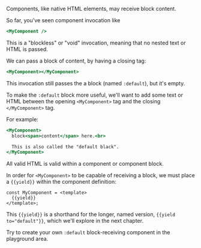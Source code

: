 Components, like native HTML elements, may receive block content.

So far, you've seen component invocation like 
```hbs
<MyComponent />
```

This is a "blockless" or "void" invocation, meaning that no nested text or HTML is passed.

We can pass a block of content, by having a closing tag:
```hbs
<MyComponent></MyComponent>
```

This invocation still passes the a block (named `:default`), but it's empty.

To make the `:default` block more useful, we'll want to add some text or HTML
between the opening `<MyComponent>` tag and the closing `</MyComponent>` tag.

For example:
```hbs
<MyComponent>
  block<span>content</span> here.<br>

  This is also called the "default black".
</MyComponent>
```

All valid HTML is valid within a component or component block.

In order for `<MyComponent>` to be capable of receiving a block, we must place a `{{yield}}` within the component definition: 
```gjs
const MyComponent = <template>
  {{yield}}
</template>;
```

This `{{yield}}` is a shorthand for the longer, named version, `{{yield to="default"}}`, which we'll explore in the next chapter.

<p class="call-to-play">
  Try to create your own <code>:default</code> block-receiving component in the playground area.
</p>
